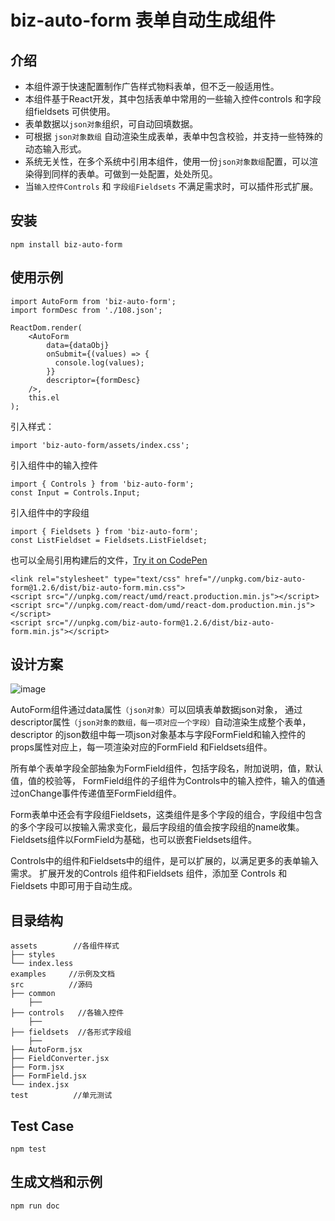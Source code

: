 # biz-auto-form 表单自动生成组件

## 介绍
- 本组件源于快速配置制作广告样式物料表单，但不乏一般适用性。
- 本组件基于React开发，其中包括表单中常用的一些输入控件controls 和字段组fieldsets 可供使用。
- 表单数据以`json对象`组织，可自动回填数据。
- 可根据 `json对象数组` 自动渲染生成表单，表单中包含校验，并支持一些特殊的动态输入形式。
- 系统无关性，在多个系统中引用本组件，使用一份`json对象数组`配置，可以渲染得到同样的表单。可做到一处配置，处处所见。
- 当`输入控件Controls` 和 `字段组Fieldsets` 不满足需求时，可以插件形式扩展。


## 安装
```
npm install biz-auto-form
```

## 使用示例
```
import AutoForm from 'biz-auto-form';
import formDesc from './108.json';

ReactDom.render(
    <AutoForm
        data={dataObj}
        onSubmit={(values) => {
          console.log(values);
        }}
        descriptor={formDesc}
    />,
    this.el
);
```
引入样式：
```
import 'biz-auto-form/assets/index.css';
```

引入组件中的输入控件
```
import { Controls } from 'biz-auto-form';
const Input = Controls.Input;
```

引入组件中的字段组
```
import { Fieldsets } from 'biz-auto-form';
const ListFieldset = Fieldsets.ListFieldset;
```

也可以全局引用构建后的文件，[Try it on CodePen](https://codepen.io/CharmSun/pen/ZJVNMa)
```
<link rel="stylesheet" type="text/css" href="//unpkg.com/biz-auto-form@1.2.6/dist/biz-auto-form.min.css">
<script src="//unpkg.com/react/umd/react.production.min.js"></script>
<script src="//unpkg.com/react-dom/umd/react-dom.production.min.js"></script>
<script src="//unpkg.com/biz-auto-form@1.2.6/dist/biz-auto-form.min.js"></script>
```

## 设计方案
![image](http://gitlab.biztech.sogou-inc.com/biz-fe/biz-auto-form/raw/master/auto-form.png)

AutoForm组件通过data属性`（json对象）`可以回填表单数据json对象，
通过descriptor属性`（json对象的数组，每一项对应一个字段）`自动渲染生成整个表单，
descriptor 的json数组中每一项json对象基本与字段FormField和输入控件的props属性对应上，每一项渲染对应的FormField 和Fieldsets组件。

所有单个表单字段全部抽象为FormField组件，包括字段名，附加说明，值，默认值，值的校验等，
FormField组件的子组件为Controls中的输入控件，输入的值通过onChange事件传递值至FormField组件。

Form表单中还会有字段组Fieldsets，这类组件是多个字段的组合，字段组中包含的多个字段可以按输入需求变化，最后字段组的值会按字段组的name收集。
Fieldsets组件以FormField为基础，也可以嵌套Fieldsets组件。

Controls中的组件和Fieldsets中的组件，是可以扩展的，以满足更多的表单输入需求。
扩展开发的Controls 组件和Fieldsets 组件，添加至 Controls 和 Fieldsets 中即可用于自动生成。

## 目录结构
```
assets        //各组件样式
├── styles
└── index.less
examples     //示例及文档
src          //源码
├── common      
    ├── 
├── controls   //各输入控件
    ├── 
├── fieldsets  //各形式字段组
    ├── 
├── AutoForm.jsx
├── FieldConverter.jsx
├── Form.jsx
├── FormField.jsx
└── index.jsx
test          //单元测试
```

## Test Case
```
npm test
```

## 生成文档和示例
```
npm run doc
```
